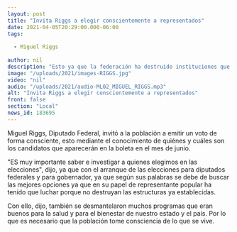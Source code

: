 ```yaml
---
layout: post
title: "Invita Riggs a elegir conscientemente a representados"
date: 2021-04-05T20:29:00.000-06:00
tags:
  
  - Miguel Riggs
  
author: nil
description: "Esto ya que la federación ha destruido instituciones que beneficiaban en diversos ámbitos."
image: "/uploads/2021/images-RIGGS.jpg"
video: "nil"
audio: "/uploads/2021/audio-ML02_MIGUEL_RIGGS.mp3"
alt: "Invita Riggs a elegir conscientemente a representados"
front: false
section: "Local"
news_id: 183695
---
```


Miguel Riggs, Diputado Federal, invitó a la población a emitir un voto de forma consciente, esto mediante el conocimiento de quiénes y cuáles son los candidatos que aparecerán en la boleta en el mes de junio.

"ES muy importante saber e investigar a quienes elegimos en las elecciones", dijo, ya que con el arranque de las elecciones para diputados federales y para gobernador, ya que según sus palabras se debe de buscar las mejores opciones ya que en su papel de representante popular ha tenido que luchar porque no destruyan las estructuras ya establecidas.

Con ello, dijo, también se desmantelaron muchos programas que eran buenos para la salud y para el bienestar de nuestro estado y el país. Por lo que es necesario que la población tome consciencia de lo que se vive.
